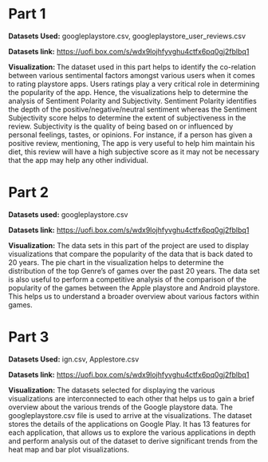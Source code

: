 # Part 1
<b>Datasets Used:</b> googleplaystore.csv, googleplaystore_user_reviews.csv

<b>Datasets link:</b> https://uofi.box.com/s/wdx9lojhfyvghu4ctfx6pq0gj2fblbq1

<b>Visualization: </b> The dataset used in this part helps to identify the co-relation between various sentimental factors amongst various users when it comes to rating playstore apps. Users ratings play a very critical role in determining the popularity of the app. Hence, the visualizations help to determine the analysis of Sentiment Polarity and Subjectivity. 
Sentiment Polarity identifies the depth of the positive/negative/neutral sentiment whereas the Sentiment Subjectivity score helps to determine the extent of subjectiveness in the review. Subjectivity is the quality of being based on or influenced by personal feelings, tastes, or opinions. For instance, if a person has given a positive review, mentioning, The app is very useful to help him maintain his diet, this review will have a high subjective score as it may not be necessary that the app may help any other individual. 

# Part 2
<b>Datasets used:</b> googleplaystore.csv

<b>Datasets link:</b> https://uofi.box.com/s/wdx9lojhfyvghu4ctfx6pq0gj2fblbq1

<b>Visualization:</b> The data sets in this part of the project are used to display visualizations that compare the popularity of the data that is back dated to 20 years. The pie chart in the visualization helps to determine the distribution of the top Genre’s of games over the past 20 years. The data set is also useful to perform a competitive analysis of the comparison of the popularity of the games between the Apple playstore and Android playstore. This helps us to understand a broader overview about various factors within games.

# Part 3
<b>Datasets Used:</b> ign.csv, Applestore.csv

<b>Datasets link:</b> https://uofi.box.com/s/wdx9lojhfyvghu4ctfx6pq0gj2fblbq1

<b>Visualization:</b> The datasets selected for displaying the various visualizations are interconnected to each other that helps us to gain a brief overview about the various trends of the Google playstore data. The googleplaystore.csv file is used to arrive at the visualizations. The dataset stores the details of the applications on Google Play. It has 13 features for each application, that allows us to explore the various applications in depth and perform analysis out of the dataset to derive significant trends from the heat map and bar plot visualizations.
